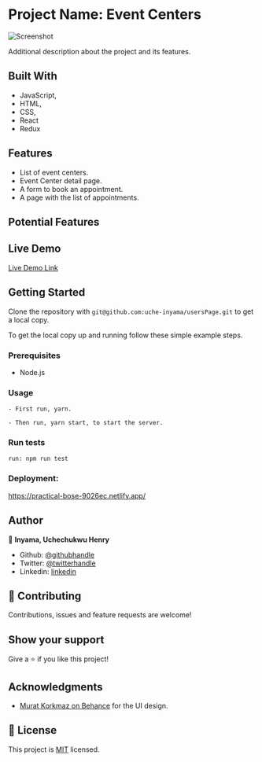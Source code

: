 # Project Name: Event Centers


![Screenshot](https://user-images.githubusercontent.com/46329537/84108147-6b562980-aa17-11ea-9d55-365c0b811cbf.png)

Additional description about the project and its features.

## Built With

- JavaScript,
- HTML,
- CSS,
- React
- Redux

## Features
- List of event centers.
- Event Center detail page.
- A form to book an appointment.
- A page with the list of appointments.

## Potential Features


## Live Demo

[Live Demo Link](https://practical-bose-9026ec.netlify.app/)

## Getting Started

Clone the repository with `git@github.com:uche-inyama/usersPage.git` to get a local copy.

To get the local copy up and running follow these simple example steps.

### Prerequisites

- Node.js

### Usage

    - First run, yarn.

    - Then run, yarn start, to start the server.


### Run tests

    run: npm run test

### Deployment:

https://practical-bose-9026ec.netlify.app/

## Author

👤 **Inyama, Uchechukwu Henry**

- Github: [@githubhandle](https://github.com/uche-inyama)
- Twitter: [@twitterhandle](https://twitter.com/euuoc)
- Linkedin: [linkedin](https://www.linkedin.com/in/uchechukwu-inyama-b3429a105/)

## 🤝 Contributing

Contributions, issues and feature requests are welcome!

## Show your support

Give a ⭐️ if you like this project!

## Acknowledgments

- [Murat Korkmaz on Behance](https://www.behance.net/gallery/26425031/Vespa-Responsive-Redesign) for the UI design.

## 📝 License

This project is [MIT](lic.url) licensed.